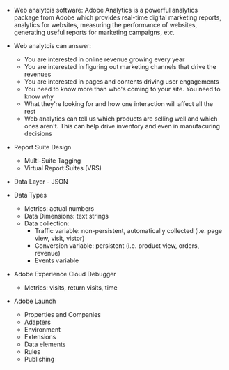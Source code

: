 * Web analytcis software: Adobe Analytics is a powerful analytics package from Adobe which provides real-time digital marketing reports, analytics for websites, measuring the performance of websites, generating useful reports for marketing campaigns, etc.
* Web analytcis can answer:
  - You are interested in online revenue growing every year
  - You are interested in figuring out marketing channels that drive the revenues
  - You are interested in pages and contents driving user engagements
  - You need to know more than who's coming to your site. You need to know why
  - What they're looking for and how one interaction will affect all the rest
  - Web analytics can tell us which products are selling well and which ones aren't. This can help drive inventory and even in manufacuring decisions
* Report Suite Design
  - Multi-Suite Tagging
  - Virtual Report Suites (VRS)
* Data Layer - JSON
* Data Types
  - Metrics: actual numbers
  - Data Dimensions: text strings
  - Data collection:
    - Traffic variable: non-persistent, automatically collected (i.e. page view, visit, vistor)
    - Conversion variable: persistent (i.e. product view, orders, revenue)
    - Events variable

* Adobe Experience Cloud Debugger
  - Metrics: visits, return visits, time
* Adobe Launch
  - Properties and Companies
  - Adapters
  - Environment
  - Extensions
  - Data elements
  - Rules
  - Publishing

